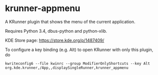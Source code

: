 # krunner-appmenu
A KRunner plugin that shows the menu of the current application.

Requires Python 3.4, dbus-python and python-xlib.

KDE Store page: https://store.kde.org/p/1487409/

To configure a key binding (e.g. Alt) to open KRunner with only this plugin, do

    kwriteconfig6 --file kwinrc --group ModifierOnlyShortcuts --key Alt org.kde.krunner,/App,,displaySingleRunner,krunner_appmenu

